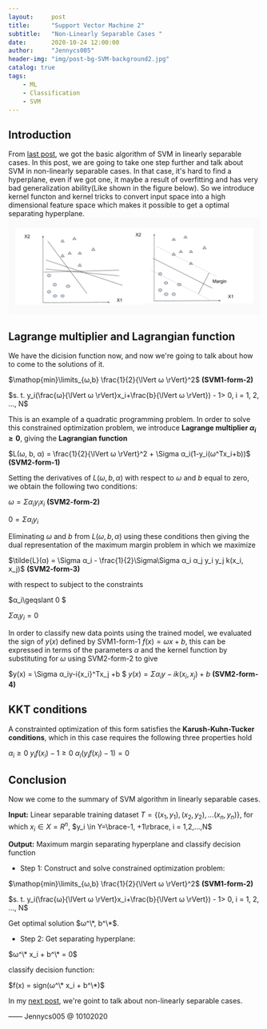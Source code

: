 ```yaml
---
layout:     post
title:      "Support Vector Machine 2"
subtitle:   "Non-Linearly Separable Cases "
date:       2020-10-24 12:00:00
author:     "Jennycs005"
header-img: "img/post-bg-SVM-background2.jpg"
catalog: true
tags:
    - ML
    - Classification
    - SVM
---
```


<head>
    <script src="https://cdn.mathjax.org/mathjax/latest/MathJax.js?config=TeX-AMS-MML_HTMLorMML" type="text/javascript"></script>
    <script type="text/x-mathjax-config">
        MathJax.Hub.Config({
            tex2jax: {
            skipTags: ['script', 'noscript', 'style', 'textarea', 'pre'],
            inlineMath: [['$','$']]
            }
        });
    </script>
</head>

## Introduction

From [last post](https://jennycs005.github.io/2020/10/10/Support-Vector-Machine1/), we got the basic algorithm of SVM in linearly separable cases. In this post, we are going to take one step further and talk about SVM in non-linearly separable cases. In that case, it's hard to find a hyperplane, even if we got one, it maybe a result of overfitting and has very bad generalization ability(Like shown in the figure below). So we introduce kernel functon and kernel tricks to convert input space into a high dimensional feature space which makes it possible to get a optimal separating hyperplane.
![img](/img/in-post/post-2020-10-10-SVM/post-SVM-01.png)

## Lagrange multiplier and Lagrangian function

We have the dicision function now, and now we're going to talk about how to come to the solutions of it.

$\mathop{min}\limits_{ω,b} \frac{1}{2}{\lVert ω \rVert}^2$ **(SVM1-form-2)**

$s. t. y_i(\frac{ω}{\lVert ω \rVert}x_i+\frac{b}{\lVert ω \rVert}) - 1> 0, i = 1, 2, ..., N$

This is an example of a quadratic programming problem. In order to solve this constrained optimization problem, we introduce **Lagrange multiplier $α_i\geqslant 0$**, giving the **Lagrangian function**

$L(ω, b, α) = \frac{1}{2}{\lVert ω \rVert}^2 + \Sigma α_i(1-y_i(ω^Tx_i+b))$ **(SVM2-form-1)**

Setting the derivatives of $L(ω, b, α)$ with respect to $ω$ and $b$ equal to zero, we obtain the following two conditions:

$ω = \Sigma α_iy_ix_i$  **(SVM2-form-2)**

$0 = \Sigma α_iy_i$

Eliminating  $ω$ and $b$ from $L(ω, b, α)$ using these conditions then giving the dual representation of the maximum margin problem in which we maximize

$\tilde{L}(α) = \Sigma α_i - \frac{1}{2}\Sigma\Sigma α_i α_j y_i y_j k(x_i, x_j)$ **(SVM2-form-3)**

with respect to subject to the constraints

$α_i\geqslant 0 \$

$\Sigma α_i y_i =0$

In order to classify new data points using the trained model, we evaluated the sign of $y(x)$ defined by SVM1-form-1 $f(x)=ωx+b$, this can be expressed in terms of the parameters $α$ and the kernel function by substituting for $ω$ using SVM2-form-2 to give

$y(x) = \Sigma α_iy-i{x_i}^Tx_j +b $
$y(x) = \Sigma α_iy-ik(x_i,x_j) +b$  **(SVM2-form-4)**

## KKT conditions

A constrainted optimization of this form satisfies the **Karush-Kuhn-Tucker conditions**, which in this case requires the following three properties hold

$α_i\geqslant 0$
$y_if(x_i)-1\geqslant 0$
$α_i(y_if(x_i)-1)=0$



## Conclusion

Now we come to the summary of SVM algorithm in linearly separable cases.

**Input:** Linear separable training dataset $T = \lbrace(x_1,y_1),(x_2,y_2),...(x_n,y_n)\rbrace$, for which $x_i \in X=R^n$, $y_i \in Y=\brace-1, +1\rbrace, i = 1,2,...,N$

**Output:** Maximum margin separating hyperplane and classify decision function

* Step 1: Construct and solve constrained optimization problem:

$\mathop{min}\limits_{ω,b} \frac{1}{2}{\lVert ω \rVert}^2$     **(SVM1-form-2)**

$s. t.  y_i(\frac{ω}{\lVert ω \rVert}x_i+\frac{b}{\lVert ω \rVert}) - 1> 0, i = 1, 2, ..., N$

Get optimal solution $ω^\*, b^\*$.

* Step 2: Get separating hyperplane:

$ω^\* x_i + b^\* = 0$

classify decision function:

$f(x) = sign(ω^\* x_i + b^\*)$

In my [next post](https://jennycs005.github.io/2020/10/24/Support-Vector-Machine3/), we're goint to talk about non-linearly separable cases.

—— Jennycs005 @ 10102020
